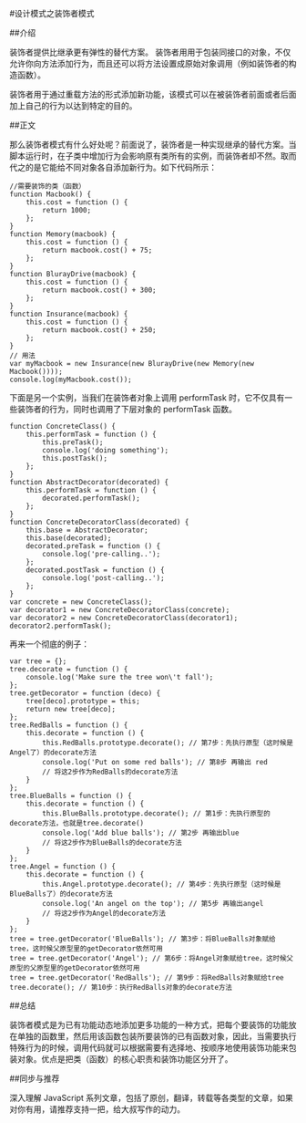 #设计模式之装饰者模式

##介绍

装饰者提供比继承更有弹性的替代方案。 装饰者用用于包装同接口的对象，不仅允许你向方法添加行为，而且还可以将方法设置成原始对象调用（例如装饰者的构造函数）。

装饰者用于通过重载方法的形式添加新功能，该模式可以在被装饰者前面或者后面加上自己的行为以达到特定的目的。

##正文

那么装饰者模式有什么好处呢？前面说了，装饰者是一种实现继承的替代方案。当脚本运行时，在子类中增加行为会影响原有类所有的实例，而装饰者却不然。取而代之的是它能给不同对象各自添加新行为。如下代码所示：

```
//需要装饰的类（函数）
function Macbook() {
    this.cost = function () {
        return 1000;
    };
}
function Memory(macbook) {
    this.cost = function () {
        return macbook.cost() + 75;
    };
}
function BlurayDrive(macbook) {
    this.cost = function () {
        return macbook.cost() + 300;
    };
}
function Insurance(macbook) {
    this.cost = function () {
        return macbook.cost() + 250;
    };
}
// 用法
var myMacbook = new Insurance(new BlurayDrive(new Memory(new Macbook())));
console.log(myMacbook.cost());
```

下面是另一个实例，当我们在装饰者对象上调用 performTask 时，它不仅具有一些装饰者的行为，同时也调用了下层对象的 performTask 函数。

```
function ConcreteClass() {
    this.performTask = function () {
        this.preTask();
        console.log('doing something');
        this.postTask();
    };
}
function AbstractDecorator(decorated) {
    this.performTask = function () {
        decorated.performTask();
    };
}
function ConcreteDecoratorClass(decorated) {
    this.base = AbstractDecorator;
    this.base(decorated);
    decorated.preTask = function () {
        console.log('pre-calling..');
    };
    decorated.postTask = function () {
        console.log('post-calling..');
    };
}
var concrete = new ConcreteClass();
var decorator1 = new ConcreteDecoratorClass(concrete);
var decorator2 = new ConcreteDecoratorClass(decorator1);
decorator2.performTask();
```

再来一个彻底的例子：

```
var tree = {};
tree.decorate = function () {
    console.log('Make sure the tree won\'t fall');
};
tree.getDecorator = function (deco) {
    tree[deco].prototype = this;
    return new tree[deco];
};
tree.RedBalls = function () {
    this.decorate = function () {
        this.RedBalls.prototype.decorate(); // 第7步：先执行原型（这时候是Angel了）的decorate方法
        console.log('Put on some red balls'); // 第8步 再输出 red
        // 将这2步作为RedBalls的decorate方法
    }
};
tree.BlueBalls = function () {
    this.decorate = function () {
        this.BlueBalls.prototype.decorate(); // 第1步：先执行原型的decorate方法，也就是tree.decorate()
        console.log('Add blue balls'); // 第2步 再输出blue
        // 将这2步作为BlueBalls的decorate方法
    }
};
tree.Angel = function () {
    this.decorate = function () {
        this.Angel.prototype.decorate(); // 第4步：先执行原型（这时候是BlueBalls了）的decorate方法
        console.log('An angel on the top'); // 第5步 再输出angel
        // 将这2步作为Angel的decorate方法
    }
};
tree = tree.getDecorator('BlueBalls'); // 第3步：将BlueBalls对象赋给tree，这时候父原型里的getDecorator依然可用
tree = tree.getDecorator('Angel'); // 第6步：将Angel对象赋给tree，这时候父原型的父原型里的getDecorator依然可用
tree = tree.getDecorator('RedBalls'); // 第9步：将RedBalls对象赋给tree
tree.decorate(); // 第10步：执行RedBalls对象的decorate方法
```

##总结

装饰者模式是为已有功能动态地添加更多功能的一种方式，把每个要装饰的功能放在单独的函数里，然后用该函数包装所要装饰的已有函数对象，因此，当需要执行特殊行为的时候，调用代码就可以根据需要有选择地、按顺序地使用装饰功能来包装对象。优点是把类（函数）的核心职责和装饰功能区分开了。

##同步与推荐

深入理解 JavaScript 系列文章，包括了原创，翻译，转载等各类型的文章，如果对你有用，请推荐支持一把，给大叔写作的动力。